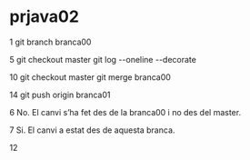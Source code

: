 # prjava02
1
git branch branca00

5 
git checkout master
git log --oneline --decorate

10 
git checkout master
git merge branca00

14
git push origin branca01

6 
No. El canvi s’ha fet des de la branca00 i no des del master.

7
Si. El canvi a estat des de aquesta branca.

12
